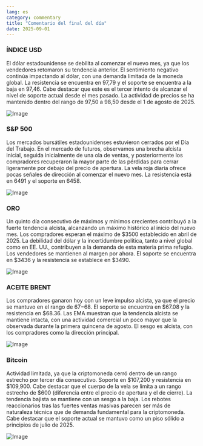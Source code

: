 ```yaml
---
lang: es
category: commentary
title: "Comentario del final del día"
date: 2025-09-01
---
```


### ÍNDICE USD

El dólar estadounidense se debilita al comenzar el nuevo mes, ya que los vendedores retomaron su tendencia anterior. El sentimiento negativo continúa impactando al dólar, con una demanda limitada de la moneda global. La resistencia se encuentra en 97,79 y el soporte se encuentra a la baja en 97,46. Cabe destacar que este es el tercer intento de alcanzar el nivel de soporte actual desde el mes pasado. La actividad de precios se ha mantenido dentro del rango de 97,50 a 98,50 desde el 1 de agosto de 2025.

![Image](https://markleighedu.github.io/img/Sep-2025/01-Sep-2025/usdindex.jpg)

### S&P 500

Los mercados bursátiles estadounidenses estuvieron cerrados por el Día del Trabajo. En el mercado de futuros, observamos una brecha alcista inicial, seguida inicialmente de una ola de ventas, y posteriormente los compradores recuperaron la mayor parte de las pérdidas para cerrar ligeramente por debajo del precio de apertura. La vela roja diaria ofrece pocas señales de dirección al comenzar el nuevo mes. La resistencia está en 6491 y el soporte en 6458.

![Image](https://markleighedu.github.io/img/Sep-2025/01-Sep-2025/sp500.jpg)

### ORO

Un quinto día consecutivo de máximos y mínimos crecientes contribuyó a la fuerte tendencia alcista, alcanzando un máximo histórico al inicio del nuevo mes. Los compradores esperan el máximo de $3500 establecido en abril de 2025. La debilidad del dólar y la incertidumbre política, tanto a nivel global como en EE. UU., contribuyen a la demanda de esta materia prima refugio. Los vendedores se mantienen al margen por ahora. El soporte se encuentra en $3436 y la resistencia se establece en $3490.

![Image](https://markleighedu.github.io/img/Sep-2025/01-Sep-2025/gold.jpg)

### ACEITE BRENT

Los compradores ganaron hoy con un leve impulso alcista, ya que el precio se mantuvo en el rango de $67-$68. El soporte se encuentra en $67.08 y la resistencia en $68.36. Las EMA muestran que la tendencia alcista se mantiene intacta, con una actividad comercial un poco mayor que la observada durante la primera quincena de agosto. El sesgo es alcista, con los compradores como la dirección principal.

![Image](https://markleighedu.github.io/img/Sep-2025/01-Sep-2025/brentoil.jpg)

### Bitcoin

Actividad limitada, ya que la criptomoneda cerró dentro de un rango estrecho por tercer día consecutivo. Soporte en $107,200 y resistencia en $109,900. Cabe destacar que el cuerpo de la vela se limita a un rango estrecho de $600 (diferencia entre el precio de apertura y el de cierre). La tendencia bajista se mantiene con un sesgo a la baja. Los rebotes reaccionarios tras las fuertes ventas masivas parecen ser más de naturaleza técnica que de demanda fundamental para la criptomoneda. Cabe destacar que el soporte actual se mantuvo como un piso sólido a principios de julio de 2025.

![Image](https://markleighedu.github.io/img/Sep-2025/01-Sep-2025/bitcoin.jpg)


